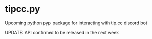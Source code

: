 # tipcc.py
Upcoming python pypi package for interacting with tip.cc discord bot

UPDATE: API confirmed to be released in the next week
